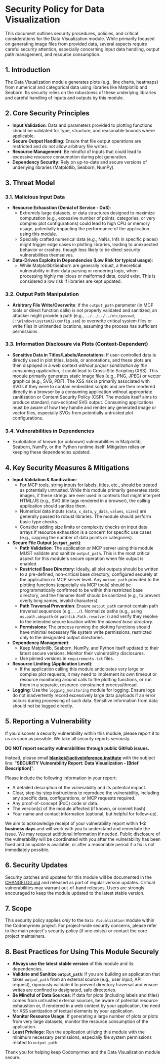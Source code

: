 # Security Policy for Data Visualization

This document outlines security procedures, policies, and critical considerations for the Data Visualization module. While primarily focused on generating image files from provided data, several aspects require careful security attention, especially concerning input data handling, output path management, and resource consumption.

## 1. Introduction

The Data Visualization module generates plots (e.g., line charts, heatmaps) from numerical and categorical data using libraries like Matplotlib and Seaborn. Its security relies on the robustness of these underlying libraries and careful handling of inputs and outputs by this module.

## 2. Core Security Principles

-   **Input Validation**: Data and parameters provided to plotting functions should be validated for type, structure, and reasonable bounds where applicable.
-   **Secure Output Handling**: Ensure that file output operations are restricted and do not allow arbitrary file writes.
-   **Resource Management**: Be mindful of inputs that could lead to excessive resource consumption during plot generation.
-   **Dependency Security**: Rely on up-to-date and secure versions of underlying libraries (Matplotlib, Seaborn, NumPy).

## 3. Threat Model

### 3.1. Malicious Input Data

-   **Resource Exhaustion (Denial of Service - DoS)**:
    -   Extremely large datasets, or data structures designed to maximize computation (e.g., excessive number of points, categories, or very complex plot configurations) could lead to high CPU or memory usage, potentially impacting the performance of the application using this module.
    -   Specially crafted numerical data (e.g., NaNs, Infs in specific places) might trigger edge cases in plotting libraries, leading to unexpected behavior or crashes, though less likely to be direct security vulnerabilities themselves.
-   **Data-Driven Exploits in Dependencies (Low Risk for typical usage)**:
    -   While Matplotlib/Seaborn are generally robust, a theoretical vulnerability in their data parsing or rendering logic, when processing highly malicious or malformed data, could exist. This is considered a low risk if libraries are kept updated.

### 3.2. Output Path Manipulation

-   **Arbitrary File Write/Overwrite**: If the `output_path` parameter (in MCP tools or direct function calls) is not properly validated and sanitized, an attacker might provide a path (e.g., `../../../../etc/passwd`, `C:\Windows\system32\config.sam`) to overwrite critical system files or write files in unintended locations, assuming the process has sufficient permissions.

### 3.3. Information Disclosure via Plots (Context-Dependent)

-   **Sensitive Data in Titles/Labels/Annotations**: If user-controlled data is directly used in plot titles, labels, or annotations, and these plots are then displayed in a web context *without proper sanitization by the consuming application*, it could lead to Cross-Site Scripting (XSS). This module primarily generates static image files (e.g., PNG, JPEG) or vector graphics (e.g., SVG, PDF). The XSS risk is primarily associated with SVGs if they were to contain embedded scripts and are then rendered directly in a browser by a consuming application without appropriate sanitization or Content Security Policy (CSP). The module itself aims to produce standard, non-scripted SVG output. Consuming applications must be aware of how they handle and render any generated image or vector files, especially SVGs from potentially untrusted plot configurations.

### 3.4. Vulnerabilities in Dependencies

-   Exploitation of known (or unknown) vulnerabilities in Matplotlib, Seaborn, NumPy, or the Python runtime itself. Mitigation relies on keeping these dependencies updated.

## 4. Key Security Measures & Mitigations

-   **Input Validation & Sanitization**:
    -   For MCP tools, string inputs for labels, titles, etc., should be treated as potentially untrusted. While this module primarily generates static images, if these strings are ever used in contexts that might interpret HTML/JS (e.g., SVG title tags rendered in a browser), the calling application should sanitize them.
    -   Numerical data inputs (`data`, `x_data`, `y_data`, `values`, `sizes`) are generally passed to robust libraries. The module should perform basic type checks.
    -   Consider adding size limits or complexity checks on input data arrays if resource exhaustion is a concern for specific use cases (e.g., capping the number of data points or categories).
-   **Secure File Output (`output_path`)**:
    -   **Path Validation**: The application or MCP server using this module MUST validate and sanitize `output_path`. This is the most critical aspect for this module's secure operation when file output is enabled.
    -   **Restricted Base Directory**: Ideally, all plot outputs should be written to a pre-defined, non-critical base directory, configured securely at the application or MCP server level. Any `output_path` provided to the plotting functions (especially via MCP tools) should be programmatically confirmed to be within this restricted base directory, and the filename itself should be sanitized (e.g., to prevent overly long names, invalid characters).
    -   **Path Traversal Prevention**: Ensure `output_path` cannot contain path traversal sequences (e.g., `../`). Normalize paths (e.g., using `os.path.abspath` or `pathlib.Path.resolve()`) and verify they resolve to the intended secure location *within the allowed base directory*.
    -   **Permissions**: The process running the plotting functions should have minimal necessary file system write permissions, restricted only to the designated output directories.
-   **Dependency Management**:
    -   Keep Matplotlib, Seaborn, NumPy, and Python itself updated to their latest secure versions. Monitor their vulnerability disclosures.
    -   Use pinned versions in `requirements.txt` files.
-   **Resource Limiting (Application Level)**:
    -   If the application calling this module anticipates very large or complex plot requests, it may need to implement its own timeout or resource monitoring around calls to the plotting functions, or run them in a separate, resource-constrained process/thread.
-   **Logging**: Use the `logging_monitoring` module for logging. Ensure logs do not inadvertently record excessively large data payloads if an error occurs during processing of such data. Sensitive information from data should not be logged directly.

## 5. Reporting a Vulnerability

If you discover a security vulnerability within this module, please report it to us as soon as possible.
We take all security reports seriously.

**DO NOT report security vulnerabilities through public GitHub issues.**

Instead, please email **blanket@activeinference.institute** with the subject line: "**SECURITY Vulnerability Report: Data Visualization - [Brief Description]**".

Please include the following information in your report:

-   A detailed description of the vulnerability and its potential impact.
-   Clear, step-by-step instructions to reproduce the vulnerability, including any specific data, configurations, or MCP requests required.
-   Any proof-of-concept (PoC) code or data.
-   The version(s) of the module affected (if known, or commit hash).
-   Your name and contact information (optional, but helpful for follow-up).

We aim to acknowledge receipt of your vulnerability report within **1-2 business days** and will work with you to understand and remediate the issue. We may request additional information if needed. Public disclosure of the vulnerability will be coordinated with you after the vulnerability has been fixed and an update is available, or after a reasonable period if a fix is not immediately possible.

## 6. Security Updates

Security patches and updates for this module will be documented in the [CHANGELOG.md](./CHANGELOG.md) and released as part of regular version updates. Critical vulnerabilities may warrant out-of-band releases. Users are strongly encouraged to keep the module updated to the latest stable version.

## 7. Scope

This security policy applies *only* to the `Data Visualization` module within the Codomyrmex project. For project-wide security concerns, please refer to the main project's security policy (if one exists) or contact the core project maintainers.

## 8. Best Practices for Using This Module Securely

-   **Always use the latest stable version** of this module and its dependencies.
-   **Validate and Sanitize `output_path`**: If you are building an application that takes `output_path` from an external source (e.g., user input, API request), rigorously validate it to prevent directory traversal and ensure writes are confined to designated, safe directories.
-   **Be Mindful of Data Sources**: If data for plots (including labels and titles) comes from untrusted external sources, be aware of potential resource exhaustion or, if rendered in a web context by your application, the need for XSS sanitization of textual elements by your application.
-   **Monitor Resource Usage**: If generating a large number of plots or plots from very large datasets, monitor the resource consumption of the application.
-   **Least Privilege**: Run the application utilizing this module with the minimum necessary permissions, especially file system permissions related to `output_path`.

Thank you for helping keep Codomyrmex and the Data Visualization module secure. 